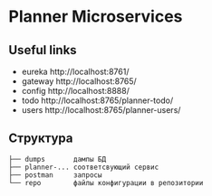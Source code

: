 # Planner Microservices

## Useful links
- eureka http://localhost:8761/
- gateway http://localhost:8765/
- config http://localhost:8888/
- todo http://localhost:8765/planner-todo/
- users http://localhost:8765/planner-users/

## Структура

```
├── dumps       дампы БД
├── planner-... соответсвующий сервис
├── postman     запросы
└── repo        файлы конфигурации в репозитории
```